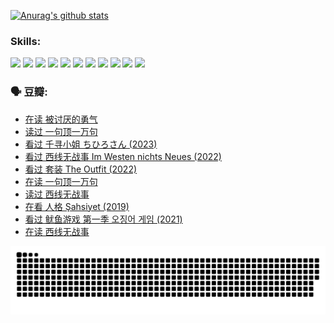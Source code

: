 
[![Anurag's github stats](https://github-readme-stats.vercel.app/api?username=w940853815)](https://github.com/anuraghazra/github-readme-stats)

### Skills:

<code><img height="32" src="https://cdn.jsdelivr.net/npm/simple-icons@v5/icons/python.svg"></code>
<code><img height="32" src="https://cdn.jsdelivr.net/npm/simple-icons@v5/icons/javascript.svg"></code>
<code><img height="32" src="https://cdn.jsdelivr.net/npm/simple-icons@v5/icons/django.svg"></code>
<code><img height="32" src="https://cdn.jsdelivr.net/npm/simple-icons@v5/icons/flask.svg"></code>
<code><img height="32" src="https://cdn.jsdelivr.net/npm/simple-icons@v5/icons/vuetify.svg"></code>
<code><img height="32" src="https://cdn.jsdelivr.net/npm/simple-icons@v5/icons/git.svg"></code>
<code><img height="32" src="https://cdn.jsdelivr.net/npm/simple-icons@v5/icons/docker.svg"></code>
<code><img height="32" src="https://cdn.jsdelivr.net/npm/simple-icons@v5/icons/postgresql.svg"></code>
<code><img height="32" src="https://cdn.jsdelivr.net/npm/simple-icons@v5/icons/elasticsearch.svg"></code>
<code><img height="32" src="https://cdn.jsdelivr.net/npm/simple-icons@v5/icons/macos.svg"></code>
<code><img height="32" src="https://cdn.jsdelivr.net/npm/simple-icons@v5/icons/linux.svg"></code>

### 🗣 豆瓣:

<!-- DOUBAN-ACTIVITIES:START -->
- [在读 被讨厌的勇气](https://www.douban.com/people/136069238/status/4169494233/?_i=78724372)
- [读过 一句顶一万句](https://www.douban.com/people/136069238/status/4169392626/?_i=78724372)
- [看过 千寻小姐 ちひろさん‎ (2023)](https://www.douban.com/people/136069238/status/4168594115/?_i=78724372)
- [看过 西线无战事 Im Westen nichts Neues‎ (2022)](https://www.douban.com/people/136069238/status/4167652023/?_i=78724372)
- [看过 套装 The Outfit‎ (2022)](https://www.douban.com/people/136069238/status/4162666216/?_i=78724372)
- [在读 一句顶一万句](https://www.douban.com/people/136069238/status/4159175551/?_i=78724372)
- [读过 西线无战事](https://www.douban.com/people/136069238/status/4159174932/?_i=78724372)
- [在看 人格 Şahsiyet‎ (2019)](https://www.douban.com/people/136069238/status/4156515578/?_i=78724372)
- [看过 鱿鱼游戏 第一季 오징어 게임‎ (2021)](https://www.douban.com/people/136069238/status/4155581327/?_i=78724372)
- [在读 西线无战事](https://www.douban.com/people/136069238/status/4152732008/?_i=78724372)
<!-- DOUBAN-ACTIVITIES:END -->


![Snake animation](https://raw.githubusercontent.com/w940853815/w940853815/output/github-contribution-grid-snake.svg)

<!--
**w940853815/w940853815** is a ✨ _special_ ✨ repository because its `README.md` (this file) appears on your GitHub profile.

Here are some ideas to get you started:

- 🔭 I’m currently working on ...
- 🌱 I’m currently learning ...
- 👯 I’m looking to collaborate on ...
- 🤔 I’m looking for help with ...
- 💬 Ask me about ...
- 📫 How to reach me: ...
- 😄 Pronouns: ...
- ⚡ Fun fact: ...
-->
